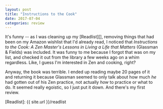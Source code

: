 ```yaml
---
layout: post
title: "Instructions to the Cook"
date: 2017-07-04
categories: review
---
```


It's funny -- as I was cleaning up my [Readlist][], removing things that had
been on my Amazon wishlist that I'd already read, I noticed that *Instructions
to the Cook: A Zen Master's Lessons in Living a Life that Matters* (Glassman &
Fields) was included.  It was funny to me because I forgot that was on my
list, and checked it out from the library a few weeks ago on a whim
regardless.  Like, I guess I'm interested in Zen and cooking, right?

Anyway, the book was terrible.  I ended up reading maybe 20 pages of it and
returning it because Glassman seemed to only talk about how much *he* had
gotten out of his Zen practice, not actually *how* to practice or what to do.
It seemed really egoistic, so I just put it down.  And there's my first
review.

[Readlist]: {{ site.url }}/readlist
